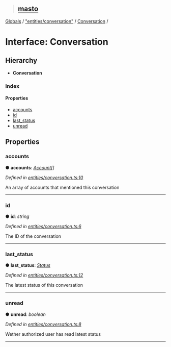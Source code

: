 > ## [masto](../README.md)

[Globals](../globals.md) / ["entities/conversation"](../modules/_entities_conversation_.md) / [Conversation](_entities_conversation_.conversation.md) /

# Interface: Conversation

## Hierarchy

* **Conversation**

### Index

#### Properties

* [accounts](_entities_conversation_.conversation.md#accounts)
* [id](_entities_conversation_.conversation.md#id)
* [last_status](_entities_conversation_.conversation.md#last_status)
* [unread](_entities_conversation_.conversation.md#unread)

## Properties

###  accounts

● **accounts**: *[Account](_entities_account_.account.md)[]*

*Defined in [entities/conversation.ts:10](https://github.com/neet/masto.js/blob/635a2aa/src/entities/conversation.ts#L10)*

An array of accounts that mentioned this conversation

___

###  id

● **id**: *string*

*Defined in [entities/conversation.ts:6](https://github.com/neet/masto.js/blob/635a2aa/src/entities/conversation.ts#L6)*

The ID of the conversation

___

###  last_status

● **last_status**: *[Status](_entities_status_.status.md)*

*Defined in [entities/conversation.ts:12](https://github.com/neet/masto.js/blob/635a2aa/src/entities/conversation.ts#L12)*

The latest status of this conversation

___

###  unread

● **unread**: *boolean*

*Defined in [entities/conversation.ts:8](https://github.com/neet/masto.js/blob/635a2aa/src/entities/conversation.ts#L8)*

Wether authorized user has read latest status

___